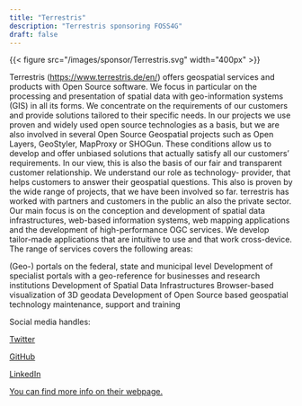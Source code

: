 ```yaml
---
title: "Terrestris"
description: "Terrestris sponsoring FOSS4G"
draft: false
---
```


{{< figure src="/images/sponsor/Terrestris.svg" width="400px" >}}

Terrestris (https://www.terrestris.de/en/) offers geospatial services and products with Open Source software. We focus in particular on the processing and presentation of spatial data with geo-information systems (GIS) in all its forms. We concentrate on the requirements of our customers and provide solutions tailored to their specific needs. In our projects we use proven and widely used open source technologies as a basis, but we are also involved in several Open Source Geospatial projects such as Open Layers, GeoStyler, MapProxy or SHOGun.
These conditions allow us to develop and offer unbiased solutions that actually satisfy all our customers’ requirements. In our view, this is also the basis of our fair and transparent customer relationship. We understand our role as technology- provider, that helps customers to answer their geospatial questions. This also is proven by the wide range of projects, that we have been involved so far. terrestris has worked with partners and customers in the public an also the private sector.
Our main focus is on the conception and development of spatial data infrastructures, web-based information systems, web mapping applications and the development of high-performance OGC services. We develop tailor-made applications that are intuitive to use and that work cross-device.
The range of services covers the following areas:

(Geo-) portals on the federal, state and municipal level
Development of specialist portals with a geo-reference for businesses and research institutions
Development of Spatial Data Infrastructures
Browser-based visualization of 3D geodata
Development of Open Source based geospatial technology maintenance, support and training

Social media handles:

[Twitter](https://twitter.com/terrestrisde)

[GitHub](https://github.com/terrestris)

[LinkedIn](https://www.linkedin.com/company/terrestris-gmbh-co-kg)

[You can find more info on their webpage.](https://www.terrestris.de/en/)
